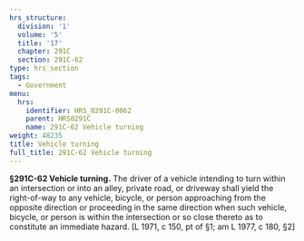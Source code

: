 ```yaml
---
hrs_structure:
  division: '1'
  volume: '5'
  title: '17'
  chapter: 291C
  section: 291C-62
type: hrs_section
tags:
  - Government
menu:
  hrs:
    identifier: HRS_0291C-0062
    parent: HRS0291C
    name: 291C-62 Vehicle turning
weight: 48235
title: Vehicle turning
full_title: 291C-62 Vehicle turning
---
```

**§291C-62 Vehicle turning.** The driver of a vehicle intending to turn within an intersection or into an alley, private road, or driveway shall yield the right-of-way to any vehicle, bicycle, or person approaching from the opposite direction or proceeding in the same direction when such vehicle, bicycle, or person is within the intersection or so close thereto as to constitute an immediate hazard. [L 1971, c 150, pt of §1; am L 1977, c 180, §2]
